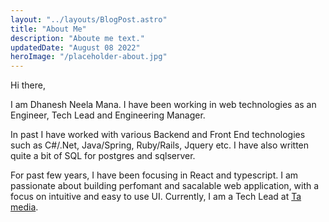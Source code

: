 ```yaml
---
layout: "../layouts/BlogPost.astro"
title: "About Me"
description: "Aboute me text."
updatedDate: "August 08 2022"
heroImage: "/placeholder-about.jpg"
---
```


Hi there,

I am Dhanesh Neela Mana. I have been working in web technologies as an Engineer, Tech Lead and Engineering Manager.

In past I have worked with various Backend and Front End technologies such as C#/.Net, Java/Spring, Ruby/Rails, Jquery etc. I have also written quite a bit of SQL for postgres and sqlserver.

For past few years, I have been focusing in React and typescript.
I am passionate about building perfomant and sacalable web application, with a focus on intuitive and easy to use UI.
Currently, I am a Tech Lead at [Ta media](https://www.tamedia.ch/fr/page-daccueil).
